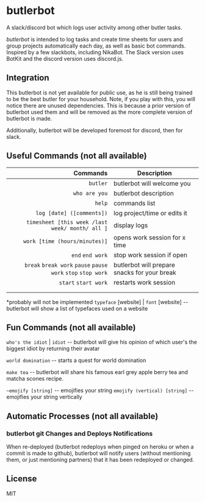 # butlerbot
A slack/discord bot which logs user activity among other butler tasks.

_butlerbot_ is intended to log tasks and create time sheets for users and group projects automatically each day, as well as basic bot commands. Inspired by a few slackbots, including NikaBot. The Slack version uses BotKit and the discord version uses discord.js.

## Integration
This butlerbot is not yet available for public use, as he is still being trained to be the best butler for your household. Note, if you play with this, you will notice there are unused dependencies. This is because a prior version of butlerbot used them and will be removed as the more complete version of butlerbot is made.

Additionally, butlerbot will be developed foremost for discord, then for slack.

## Useful Commands (not all available)
|                                                     Commands | Description                                  |
|-------------------------------------------------------------:|----------------------------------------------|
|                                                     `butler` | butlerbot will welcome you                   |
|                                                `who are you` | butlerbot description                        |
|                                                       `help` | commands list                                |
|                                    `log [date] ([comments])` | log project/time or edits it                 |
|              `timesheet [this week /last week/ month/ all ]` | display logs                                 |
|                                `work [time (hours/minutes)]` | opens work session for x time                |
|                                             `end` `end work` | stop work session if open                    |
| `break` `break work` `pause` `pause work` `stop` `stop work` | butlerbot will prepare snacks for your break |
|                                         `start` `start work` | restarts work session                        |
|                                                              |                                              |
|                                                              |                                              |
*probably will not be implemented
`typeface` [website] | `font` [website] -- butlerbot will show a list of typefaces used on a website

## Fun Commands (not all available)
`who's the idiot` | `idiot` -- butlerbot will give his opinion of which user's the biggest idiot by returning their avatar    

`world domination` -- starts a quest for world domination    

`make tea` -- butlerbot will share his famous earl grey apple berry tea and matcha scones recipe.    

`~emojify [string]` -- emojifies your string
`emojify (vertical) [string]` -- emojifies your string vertically

## Automatic Processes (not all available)

### butlerbot git Changes and Deploys Notifications
When re-deployed (butlerbot redeploys when pinged on heroku or when a commit is made to github), butlerbot will notify users (without mentioning them, or just mentioning partners) that it has been redeployed or changed.

## License
MIT
